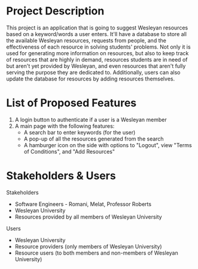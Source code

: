 # Project Description 
This project is an application that is going to suggest Wesleyan resources based on a keyword/words a user enters. It'll have a database to store all the available Wesleyan resources, requests from people, and the effectiveness of each resource in solving students' problems. Not only it is used for generating more information on resources, but also to keep track of resources that are highly in demand, resources students are in need of but aren't yet provided by Wesleyan, and even resources that aren't fully serving the purpose they are dedicated to. Additionally, users can also update the database for resources by adding resources themselves. 

# List of Proposed Features 
1. A login button to authenticate if a user is a Wesleyan member
2. A main page with the following features:
    - A search bar to enter keywords (for the user)
    - A pop-up of all the resources generated from the search   
    - A hamburger icon on the side with options to "Logout", view "Terms of Conditions", and "Add Resources"
   
 # Stakeholders & Users 

 Stakeholders
- Software Engineers - Romani, Melat, Professor Roberts 
- Wesleyan University
- Resources provided by all members of Wesleyan University

 Users
- Wesleyan University 
- Resource providers (only members of Wesleyan University)
- Resource users (to both members and non-members of Wesleyan University)
  

